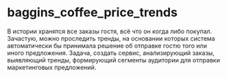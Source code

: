 # baggins_coffee_price_trends
 В истории хранятся все заказы гостя, всё что он когда либо покупал. Зачастую, можно проследить тренды, на основании которых система автоматически бы принимала решение об отправке гостю того или иного предложения. Задача, создать сервис, анализирующий заказы, выявляющий тренды, формирующий сегменты аудитории для отправки маркетинговых предложений.
